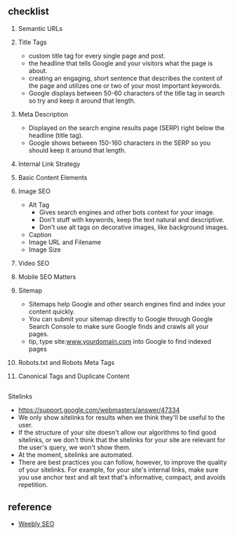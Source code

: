 

## checklist
1. Semantic URLs
2. Title Tags
    - custom title tag for every single page and post. 
    - the headline that tells Google and your visitors what the page is about. 
    - creating an engaging, short sentence that describes the content of the page and utilizes one or two of your most important keywords. 
    - Google displays between 50-60 characters of the title tag in search so try and keep it around that length.

3. Meta Description
    - Displayed on the search engine results page (SERP) right below the headline (title tag).
    - Google shows between 150-160 characters in the SERP so you should keep it around that length. 
  
4. Internal Link Strategy

5. Basic Content Elements

6. Image SEO
    - Alt Tag
      - Gives search engines and other bots context for your image.
      - Don't stuff with keywords, keep the text natural and descriptive.
      - Don't use alt tags on decorative images, like background images.
    - Caption
    - Image URL and Filename
    - Image Size

7. Video SEO

8. Mobile SEO Matters

9. Sitemap
    - Sitemaps help Google and other search engines find and index your content quickly.
    - You can submit your sitemap directly to Google through Google Search Console to make sure Google finds and crawls all your pages. 
    - tip, type site:www.yourdomain.com into Google to find indexed pages
  
10. Robots.txt and Robots Meta Tags
  
11. Canonical Tags and Duplicate Content


##

Sitelinks
- https://support.google.com/webmasters/answer/47334
- We only show sitelinks for results when we think they'll be useful to the user.
- If the structure of your site doesn't allow our algorithms to find good sitelinks, or we don't think that the sitelinks for your site are relevant for the user's query, we won't show them.
- At the moment, sitelinks are automated.
- There are best practices you can follow, however, to improve the quality of your sitelinks. For example, for your site's internal links, make sure you use anchor text and alt text that's informative, compact, and avoids repetition.



## reference
- [Weebly SEO](https://www.weebly.com/seo/)

